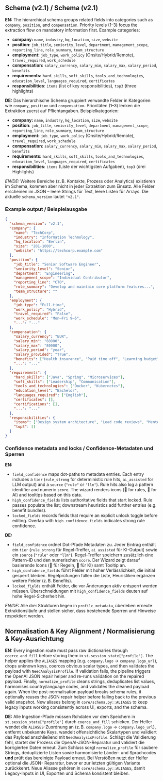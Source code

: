 ## Schema (v2.1) / Schema (v2.1)

**EN:** The hierarchical schema groups related fields into categories such as `company`, `position`, and `compensation`. Priority levels (1–3) focus the extraction flow on mandatory information first. Example categories:
- **company:** `name`, `industry`, `hq_location`, `size`, `website`
- **position:** `job_title`, `seniority_level`, `department`, `management_scope`, `reporting_line`, `role_summary`, `team_structure`
- **employment:** `job_type`, `work_policy` (Onsite/Hybrid/Remote), `travel_required`, `work_schedule`
- **compensation:** `salary_currency`, `salary_min`, `salary_max`, `salary_period`, `benefits`
- **requirements:** `hard_skills`, `soft_skills`, `tools_and_technologies`, `education_level`, `languages_required`, `certificates`
- **responsibilities:** `items` (list of key responsibilities), `top3` (three highlights)

**DE:** Das hierarchische Schema gruppiert verwandte Felder in Kategorien wie `company`, `position` und `compensation`. Prioritäten (1–3) lenken die Extraktion zuerst auf Pflichtangaben. Beispielkategorien:
- **company:** `name`, `industry`, `hq_location`, `size`, `website`
- **position:** `job_title`, `seniority_level`, `department`, `management_scope`, `reporting_line`, `role_summary`, `team_structure`
- **employment:** `job_type`, `work_policy` (Onsite/Hybrid/Remote), `travel_required`, `work_schedule`
- **compensation:** `salary_currency`, `salary_min`, `salary_max`, `salary_period`, `benefits`
- **requirements:** `hard_skills`, `soft_skills`, `tools_and_technologies`, `education_level`, `languages_required`, `certificates`
- **responsibilities:** `items` (Liste der wichtigsten Aufgaben), `top3` (drei Highlights)

*EN/DE:* Weitere Bereiche (z. B. Kontakte, Prozess oder Analytics) existieren im Schema, kommen aber nicht in jeder Extraktion zum Einsatz. Alle Felder erscheinen im JSON – leere Strings für Text, leere Listen für Arrays. Die aktuelle `schema_version` lautet `"v2.1"`.

### Example output / Beispielausgabe

```json
{
  "schema_version": "v2.1",
  "company": {
    "name": "TechCorp",
    "industry": "Information Technology",
    "hq_location": "Berlin",
    "size": "201-1000",
    "website": "https://techcorp.example.com"
  },
  "position": {
    "job_title": "Senior Software Engineer",
    "seniority_level": "Senior",
    "department": "Engineering",
    "management_scope": "Individual Contributor",
    "reporting_line": "CTO",
    "role_summary": "Develop and maintain core platform features...",
    "team_structure": ""
  },
  "employment": {
    "job_type": "Full-time",
    "work_policy": "Hybrid",
    "travel_required": "False",
    "work_schedule": "Mon–Fri 9–5",
    "...": "..."
  },
  "compensation": {
    "salary_currency": "EUR",
    "salary_min": "60000",
    "salary_max": "80000",
    "salary_period": "year",
    "salary_provided": "True",
    "benefits": ["Health insurance", "Paid time off", "Learning budget"],
    "...": "..."
  },
  "requirements": {
    "hard_skills": ["Java", "Spring", "Microservices"],
    "soft_skills": ["Leadership", "Communication"],
    "tools_and_technologies": ["Docker", "Kubernetes"],
    "education_level": "Bachelor",
    "languages_required": ["English"],
    "certificates": [],
    "certifications": [],
    "...": "..."
  },
  "responsibilities": {
    "items": ["Design system architecture", "Lead code reviews", "Mentor junior developers"],
    "top3": []
  }
}
```

### Confidence metadata and locks / Confidence-Metadaten und Sperren

**EN:**
- `field_confidence` maps dot-paths to metadata entries. Each entry includes a `tier` (`rule_strong` for deterministic rule hits, `ai_assisted` for LLM output) and a `source` (`"rule"` or `"llm"`). Rule hits also log a pattern identifier and numeric `score`. The wizard renders icons (🔎 for rules, 🤖 for AI) and tooltips based on this data.
- `high_confidence_fields` lists authoritative fields that start locked. Rule passes populate the list; downstream heuristics add further entries (e.g. benefit bundles).
- `locked_fields` records fields that require an explicit unlock toggle before editing. Overlap with `high_confidence_fields` indicates strong rule confidence.

**DE:**
- `field_confidence` ordnet Dot-Pfade Metadaten zu. Jeder Eintrag enthält ein `tier` (`rule_strong` für Regel-Treffer, `ai_assisted` für KI-Output) sowie ein `source` (`"rule"` oder `"llm"`). Regel-Treffer speichern zusätzlich eine Pattern-ID und den numerischen `score`. Der Wizard zeigt darauf basierende Icons (🔎 für Regeln, 🤖 für KI) samt Tooltip an.
- `high_confidence_fields` führt Felder mit hoher Verlässlichkeit, die initial gesperrt bleiben. Regelprüfungen füllen die Liste, Heuristiken ergänzen weitere Felder (z. B. Benefits).
- `locked_fields` enthält Felder, die vor Änderungen aktiv entsperrt werden müssen. Überschneidungen mit `high_confidence_fields` deuten auf hohe Regel-Sicherheit hin.

*EN/DE:* Alle drei Strukturen liegen in `profile_metadata`, überleben erneute Extraktionsläufe und stellen sicher, dass bestehende Sperren und Hinweise respektiert werden.

## Normalisation & Key Alignment / Normalisierung & Key-Ausrichtung

**EN:** Every ingestion route must pass raw dictionaries through `coerce_and_fill`
before storing them in `st.session_state["profile"]`. The helper applies the
`ALIASES` mapping (e.g. `company.logo` → `company.logo_url`), drops unknown
keys, coerces obvious scalar types, and then validates the payload with
`NeedAnalysisProfile`. If validation fails, the pipeline triggers the OpenAI
JSON repair helper and re-runs validation on the repaired payload. Finally,
`normalize_profile` cleans strings, deduplicates list values, harmonises
country/language codes, and validates the cleaned payload again. When the
post-normalisation payload breaks schema rules, it optionally reuses the JSON
repair helper before falling back to the previous valid snapshot. New aliases
belong in `core/schema.py::ALIASES` to keep legacy inputs working consistently
across UI, exports, and the schema.

**DE:** Alle Ingestion-Pfade müssen Rohdaten vor dem Speichern in
`st.session_state["profile"]` durch `coerce_and_fill` schicken. Der Helfer
wendet die `ALIASES`-Zuordnung an (z. B. `company.logo` → `company.logo_url`),
entfernt unbekannte Keys, wandelt offensichtliche Skalartypen und validiert das
Payload anschließend mit `NeedAnalysisProfile`. Schlägt die Validierung fehl,
startet der Prozess die OpenAI-JSON-Reparatur und validiert die korrigierten
Daten erneut. Zum Schluss sorgt `normalize_profile` für saubere Strings,
deduplizierte Listen sowie harmonisierte Länder- und Sprachcodes **und** prüft
das bereinigte Payload erneut. Bei Verstößen nutzt der Helfer optional die JSON-
Reparatur, bevor er zur letzten gültigen Variante zurückkehrt. Neue Aliasse
gehören in `core/schema.py::ALIASES`, damit Legacy-Inputs in UI, Exporten und
Schema konsistent bleiben.
